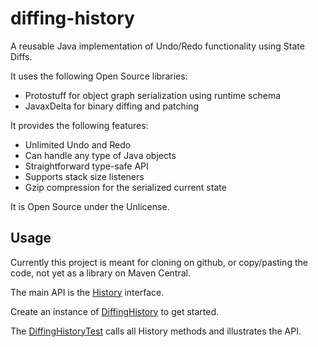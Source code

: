 # diffing-history

A reusable Java implementation of Undo/Redo functionality using State Diffs.

It uses the following Open Source libraries:

- Protostuff for object graph serialization using runtime schema
- JavaxDelta for binary diffing and patching

It provides the following features:

- Unlimited Undo and Redo
- Can handle any type of Java objects
- Straightforward type-safe API
- Supports stack size listeners
- Gzip compression for the serialized current state

It is Open Source under the Unlicense.

## Usage 

Currently this project is meant for cloning on github, or copy/pasting the code, not yet as a library on Maven Central.

The main API is the [History](src/main/java/net/doepner/hist/History.java) interface.

Create an instance of [DiffingHistory](src/main/java/net/doepner/hist/DiffingHistory) to get started.

The [DiffingHistoryTest](src/test/java/net/doepner/hist/DiffingHistoryTest) calls all History methods and illustrates the API.
